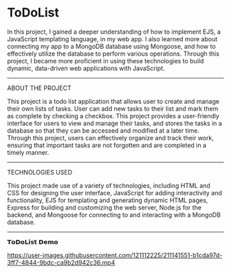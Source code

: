 # ToDoList


In this project, I gained a deeper understanding of how to implement EJS, a JavaScript templating language, in my web app.
I also learned more about connecting my app to a MongoDB database using Mongoose, and how to effectively utilize the database to perform various operations.
Through this project, I became more proficient in using these technologies to build dynamic, data-driven web applications with JavaScript.



______________________________________________________________________________________________________________________________
ABOUT THE PROJECT

This project is a todo list application that allows user to create and manage their own lists of tasks. 
User can add new tasks to their list and mark them as complete by checking a checkbox.
This project provides a user-friendly interface for users to view and manage their tasks, and stores the tasks in a database so that they can be accessed and modified at a later time.
Through this project, users can effectively organize and track their work, ensuring that important tasks are not forgotten and are completed in a timely manner.


________________________________________________________________________________________________________________________________
TECHNOLOGIES USED

This project made use of a variety of technologies, including HTML and CSS for designing the user interface,
JavaScript for adding interactivity and functionality,
EJS for templating and generating dynamic HTML pages,
Express for building and customizing the web server,
Node.js for the backend, and Mongoose for connecting to and interacting with a MongoDB database.

________________________________________________________________________________________________________________________________
𝗧𝗼𝗗𝗼𝗟𝗶𝘀𝘁 𝗗𝗲𝗺𝗼



https://user-images.githubusercontent.com/121112225/211141551-b1cda97d-3ff7-4844-9bdc-ca9b2d942c36.mp4

